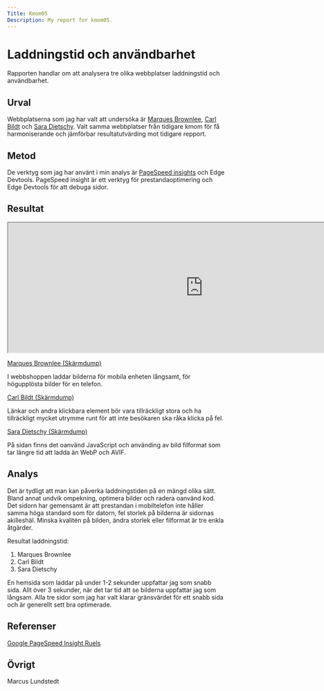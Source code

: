 ```yaml
---
Title: Kmom05
Description: My report for kmom05.
---
```


Laddningstid och användbarhet
=======================

Rapporten handlar om att analysera tre olika webbplatser laddningstid och användbarhet.

Urval
-----------------------

Webbplatserna som jag har valt att undersöka är [Marques Brownlee](https://mkbhd.com/), [Carl Bildt](https://carlbildt.wordpress.com/) och [Sara Dietschy](https://www.saradietschy.com/). Valt samma webbplatser från tidigare kmom för få harmoniserande och jämförbar resultatutvärding mot tidigare repport.

Metod
-----------------------

De verktyg som jag har använt i min analys är [PageSpeed insights](https://pagespeed.web.dev/) och Edge Devtools. PageSpeed insight är ett verktyg för prestandaoptimering och Edge Devtools för att debuga sidor.

Resultat
-----------------------

<iframe src="https://docs.google.com/spreadsheets/d/e/2PACX-1vSx6cUSMzQVe7KHOcNVQBJGjVuhc3AGU_78w1hTrsBtuzOSYB1Fns9a20IB34ihiW5DvGGmzz3RpfqA/pubhtml?gid=0&amp;single=true&amp;widget=true&amp;headers=false" width="900" height="300"></iframe>

[Marques Brownlee (Skärmdump)](../assets/img/mkbhd.PNG)

I webbshoppen laddar bilderna för mobila enheten långsamt, för högupplösta bilder för en telefon. 


[Carl Bildt (Skärmdump)](../assets/img/carlbildt.PNG)

Länkar och andra klickbara element bör vara tillräckligt stora och ha tillräckligt mycket utrymme runt för att inte besökaren ska råka klicka på fel. 

[Sara Dietschy (Skärmdump)](../assets/img/saradietschy.PNG)

På sidan finns det oanvänd JavaScript och använding av bild filformat som tar längre tid att ladda än WebP och AVIF.

Analys
-----------------------

Det är tydligt att man kan påverka laddningstiden på en mängd olika sätt. Bland annat undvik ompekning, optimera bilder och radera oanvänd kod. Det sidorn har gemensamt är att prestandan i mobiltelefon inte håller samma höga standard som för datorn, fel storlek på bilderna är sidornas akilleshäl. Minska kvalitén på bilden, ändra storlek eller filformat är tre enkla åtgärder.

Resultat laddningstid:
1. Marques Brownlee
2. Carl Bildt
3. Sara Dietschy 

En hemsida som laddar på under 1-2 sekunder uppfattar jag som snabb sida. Allt över 3 sekunder, när det tar tid att se bilderna uppfattar jag som långsam. Alla tre sidor som jag har valt klarar gränsvärdet för ett snabb sida och är generellt sett bra optimerade.

Referenser
-----------------------

[Google PageSpeed Insight Ruels](https://developers.google.com/speed/docs/insights/rules)

Övrigt
-----------------------
Marcus Lundstedt